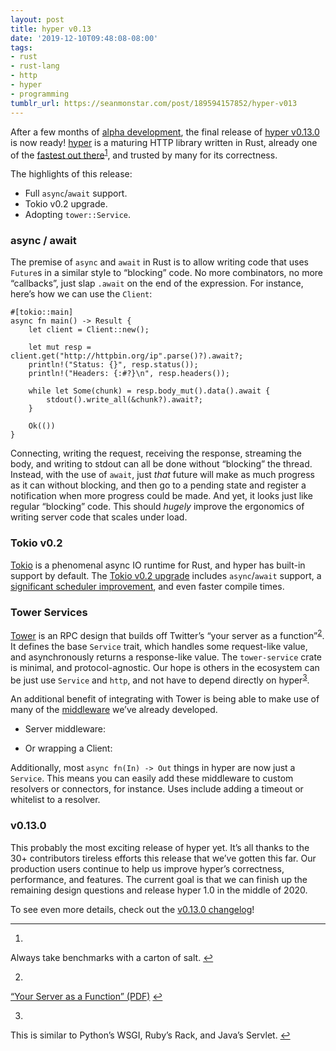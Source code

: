 ```yaml
---
layout: post
title: hyper v0.13
date: '2019-12-10T09:48:08-08:00'
tags:
- rust
- rust-lang
- http
- hyper
- programming
tumblr_url: https://seanmonstar.com/post/189594157852/hyper-v013
---
```

After a few months of [alpha development](https://seanmonstar.com/2022/07/28/2019-09-04-hyper-alpha-supports-asyncawait.html), the final release of [hyper v0.13.0](https://github.com/hyperium/hyper/releases/tag/v0.13.0) is now ready! [hyper](https://hyper.rs) is a maturing HTTP library written in Rust, already one of the [fastest out there](https://www.techempower.com/benchmarks/#section=data-r18&hw=ph&test=plaintext)<sup id="fnref:1"><a href="#fn:1" class="footnote-ref" role="doc-noteref">1</a></sup>, and trusted by many for its correctness.

The highlights of this release:

- Full `async`/`await` support.
- Tokio v0.2 upgrade.
- Adopting `tower::Service`.

### async / await

The premise of `async` and `await` in Rust is to allow writing code that uses `Future`s in a similar style to “blocking” code. No more combinators, no more “callbacks”, just slap `.await` on the end of the expression. For instance, here’s how we can use the `Client`:

    #[tokio::main]
    async fn main() -> Result {
        let client = Client::new();
    
        let mut resp = client.get("http://httpbin.org/ip".parse()?).await?;
        println!("Status: {}", resp.status());
        println!("Headers: {:#?}\n", resp.headers());
    
        while let Some(chunk) = resp.body_mut().data().await {
            stdout().write_all(&chunk?).await?;
        }
    
        Ok(())
    }

Connecting, writing the request, receiving the response, streaming the body, and writing to stdout can all be done without “blocking” the thread. Instead, with the use of `await`, just _that_ future will make as much progress as it can without blocking, and then go to a pending state and register a notification when more progress could be made. And yet, it looks just like regular “blocking” code. This should _hugely_ improve the ergonomics of writing server code that scales under load.

### Tokio v0.2

[Tokio](https://tokio.rs) is a phenomenal async IO runtime for Rust, and hyper has built-in support by default. The [Tokio v0.2 upgrade](https://tokio.rs/blog/2019-11-tokio-0-2/) includes `async`/`await` support, a [significant scheduler improvement](https://tokio.rs/blog/2019-10-scheduler/), and even faster compile times.

### Tower Services

[Tower](https://github.com/tower-rs/tower) is an RPC design that builds off Twitter’s “your server as a function”<sup id="fnref:2"><a href="#fn:2" class="footnote-ref" role="doc-noteref">2</a></sup>. It defines the base `Service` trait, which handles some request-like value, and asynchronously returns a response-like value. The `tower-service` crate is minimal, and protocol-agnostic. Our hope is others in the ecosystem can be just use `Service` and `http`, and not have to depend directly on hyper<sup id="fnref:3"><a href="#fn:3" class="footnote-ref" role="doc-noteref">3</a></sup>.

An additional benefit of integrating with Tower is being able to make use of many of the [middleware](https://github.com/tower-rs/tower) we’ve already developed.

- Server middleware:

- Or wrapping a Client:

Additionally, most `async fn(In) -> Out` things in hyper are now just a `Service`. This means you can easily add these middleware to custom resolvers or connectors, for instance. Uses include adding a timeout or whitelist to a resolver.

### v0.13.0

This probably the most exciting release of hyper yet. It’s all thanks to the 30+ contributors tireless efforts this release that we’ve gotten this far. Our production users continue to help us improve hyper’s correctness, performance, and features. The current goal is that we can finish up the remaining design questions and release hyper 1.0 in the middle of 2020.

To see even more details, check out the [v0.13.0 changelog](https://github.com/hyperium/hyper/releases/tag/v0.13.0)!

* * *

1. 

Always take benchmarks with a carton of salt.&nbsp;[↩︎](#fnref:1)

2. 

[“Your Server as a Function” (PDF)](https://monkey.org/~marius/funsrv.pdf)&nbsp;[↩︎](#fnref:2)

3. 

This is similar to Python’s WSGI, Ruby’s Rack, and Java’s Servlet.&nbsp;[↩︎](#fnref:3)

